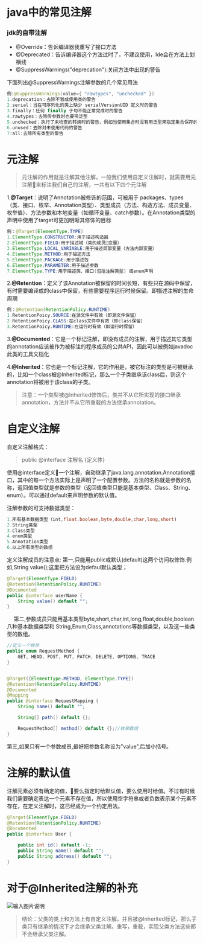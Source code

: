 
# java中的常见注解

### jdk的自带注解

- @Override：告诉编译器我重写了接口方法
- @Deprecated：告诉编译器这个方法过时了，不建议使用，Ide会在方法上划横线
- @SuppressWarnings("deprecation"):关闭方法中出现的警告

下面列出@SuppressWarnings注解参数的几个常见用法

```java
例:@SuppressWarnings(value={ "rawtypes", "unchecked" })
1.deprecation：去除不暂成使用类的警告
2.serial：当在可序列化的类上缺少 serialVersionUID 定义时的警告
3.finally：任何 finally 子句不能正常完成时的警告
4.rawtypes：去除传参数时也要带泛型
5.unchecked：执行了未检查的转换时的警告，例如当使用集合时没有用泛型来指定集合保存的类型
6.unused：去除对未使用代码的警告
7:all:去除所有类型的警告
```

# 元注解

> 元注解的作用就是注解其他注解，一般我们使用自定义注解时，就需要用元注解来标注我们自己的注解，一共有以下四个元注解

1.**@Target**：说明了Annotation被修饰的范围，可被用于 packages、types（类、接口、枚举、Annotation类型）、类型成员（方法、构造方法、成员变量、枚举值）、方法参数和本地变量（如循环变量、catch参数）。在Annotation类型的声明中使用了target可更加明晰其修饰的目标

```java
例：@Target(ElementType.TYPE)
1.ElementType.CONSTRUCTOR:用于描述构造器
2.ElementType.FIELD:用于描述域（类的成员变量）
3.ElementType.LOCAL_VARIABLE:用于描述局部变量（方法内部变量）
4.ElementType.METHOD:用于描述方法
5.ElementType.PACKAGE:用于描述包
6.ElementType.PARAMETER:用于描述参数
7.ElementType.TYPE:用于描述类、接口(包括注解类型) 或enum声明
```

2.**@Retention**：定义了该Annotation被保留的时间长短，有些只在源码中保留，有时需要编译成的class中保留，有些需要程序运行时候保留。即描述注解的生命周期

```java
例：@Retention(RetentionPolicy.RUNTIME)
1.RetentionPoicy.SOURCE:在源文件中有效（即源文件保留）
2.RetentionPoicy.CLASS:在class文件中有效（即class保留）
3.RetentionPoicy.RUNTIME:在运行时有效（即运行时保留）
```

3.**@Documented**：它是一个标记注解，即没有成员的注解，用于描述其它类型的annotation应该被作为被标注的程序成员的公共API，因此可以被例如javadoc此类的工具文档化

4.**@Inherited**：它也是一个标记注解，它的作用是，被它标注的类型是可被继承的，比如一个class被@Inherited标记，那么一个子类继承该class后，则这个annotation将被用于该class的子类。

> 注意：一个类型被@Inherited修饰后，类并不从它所实现的接口继承annotation，方法并不从它所重载的方法继承annotation。

# 自定义注解

自定义注解格式：

> public @interface 注解名 {定义体}

使用@interface定义一个注解，自动继承了java.lang.annotation.Annotation接口，其中的每一个方法实际上是声明了一个配置参数。方法的名称就是参数的名称，返回值类型就是参数的类型（返回值类型只能是基本类型、Class、String、enum）。可以通过default来声明参数的默认值。

注解参数的可支持数据类型：

```java
1.所有基本数据类型（int,float,boolean,byte,double,char,long,short)
2.String类型
3.Class类型
4.enum类型
5.Annotation类型
6.以上所有类型的数组
```

定义注解成员的注意点: 第一,只能用public或默认(default)这两个访问权修饰.例如,String value();这里把方法设为defaul默认类型；　

```java
@Target(ElementType.FIELD)
@Retention(RetentionPolicy.RUNTIME)
@Documented
public @interface userName {
    String value() default "";
}
```

　 第二,参数成员只能用基本类型byte,short,char,int,long,float,double,boolean八种基本数据类型和 String,Enum,Class,annotations等数据类型，以及这一些类型的数组。

```java
//定义一个枚举
public enum RequestMethod {
	GET, HEAD, POST, PUT, PATCH, DELETE, OPTIONS, TRACE
}


@Target({ElementType.METHOD, ElementType.TYPE})
@Retention(RetentionPolicy.RUNTIME)
@Documented
@Mapping
public @interface RequestMapping {
    String name() default "";

    String[] path() default {};

    RequestMethod[] method() default {};//枚举数组
}
```

第三,如果只有一个参数成员,最好把参数名称设为"value",后加小括号。

# 注解的默认值

注解元素必须有确定的值，要么指定时给默认值，要么使用时给值。不过有时候我们需要确定表达一个元素不存在值，所以使用空字符串或者负数表示某个元素不存在，在定义注解时，这已经成为一个约定用法。

```java
@Target(ElementType.FIELD)
@Retention(RetentionPolicy.RUNTIME)
@Documented
public @interface User {

    public int id() default -1;
    public String name() default "";
    public String address() default "";
}
```

# 对于@Inherited注解的补充

![输入图片说明](https://static.oschina.net/uploads/img/201801/02161105_Wslx.png)

> 结论：父类的类上和方法上有自定义注解，并且被@Inherited标记，那么子类只有继承的情况下才会继承父类注解。重写，重载，实现父类方法这些都不会继承父类注解。
